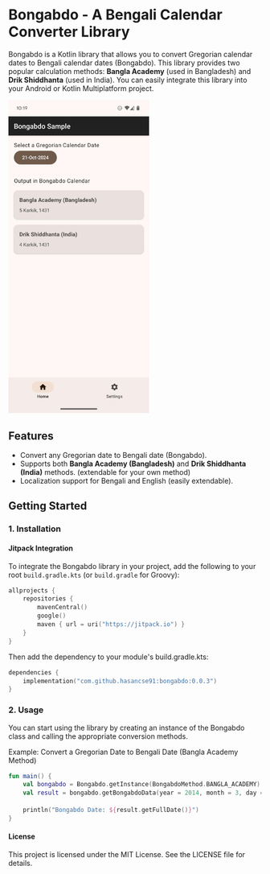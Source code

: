 # Bongabdo - A Bengali Calendar Converter Library

Bongabdo is a Kotlin library that allows you to convert Gregorian calendar dates to Bengali calendar dates (Bongabdo). This library provides two popular calculation methods: **Bangla Academy** (used in Bangladesh) and **Drik Shiddhanta** (used in India). You can easily integrate this library into your Android or Kotlin Multiplatform project.

<img src="https://raw.githubusercontent.com/hasancse91/bongabdo/main/sample_data/sample-app-screenshot.jpeg" width="280"  />

## Features

- Convert any Gregorian date to Bengali date (Bongabdo).
- Supports both **Bangla Academy (Bangladesh)** and **Drik Shiddhanta (India)** methods. (extendable for your own method)
- Localization support for Bengali and English (easily extendable).

## Getting Started

### 1. Installation

#### Jitpack Integration

To integrate the Bongabdo library in your project, add the following to your root `build.gradle.kts` (or `build.gradle` for Groovy):

```kotlin
allprojects {
    repositories {
        mavenCentral()
        google()
        maven { url = uri("https://jitpack.io") }
    }
}
```

Then add the dependency to your module's build.gradle.kts:
```kotlin
dependencies {
    implementation("com.github.hasancse91:bongabdo:0.0.3")
}
```

### 2. Usage
You can start using the library by creating an instance of the Bongabdo class and calling the appropriate conversion methods.

Example: Convert a Gregorian Date to Bengali Date (Bangla Academy Method)
```kotlin
fun main() {
    val bongabdo = Bongabdo.getInstance(BongabdoMethod.BANGLA_ACADEMY)
    val result = bongabdo.getBongabdoData(year = 2014, month = 3, day = 14) // 14 Apr 2024
    
    println("Bongabdo Date: ${result.getFullDate()}")
}
```

#### License
This project is licensed under the MIT License. See the LICENSE file for details.

